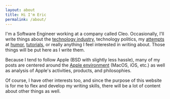 ```yaml
---
layout: about
title: Hi I'm Eric
permalink: /about/
---
```


I'm a Software Engineer working at a company called Cleo. Occasionally, I'll write things
about the [technology industry]({{site.categories['Technology'][0].url}}),
technology politics, my [attempts]({{site.tags['humor'][0].url}}) at
[humor]({{site.tags['humor'][1].url}}), [tutorials]({{site.categories['Tutorial'][0].url}}), or really anything I feel interested in writing about.
Those things will be put here as I write them.

Because I tend to follow Apple (BSD with slightly less hassle), many of my posts are centered around
the [Apple environment]({{site.tags['swift'][0].url}}) (MacOS, iOS, etc.) as well as analysis of Apple's activities, products, and philosophies.

Of course, I have other interests too, and since the purpose of this website is for me to flex and develop
my writing skills, there will be a lot of content about other things as well.
